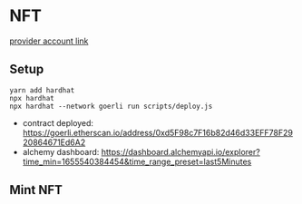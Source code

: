 # NFT

[provider account link](https://dashboard.alchemyapi.io/)


## Setup

```shell
yarn add hardhat
npx hardhat
npx hardhat --network goerli run scripts/deploy.js
```

- contract deployed: https://goerli.etherscan.io/address/0xd5F98c7F16b82d46d33EFF78F2920864671Ed6A2
- alchemy dashboard: https://dashboard.alchemyapi.io/explorer?time_min=1655540384454&time_range_preset=last5Minutes

## Mint NFT

